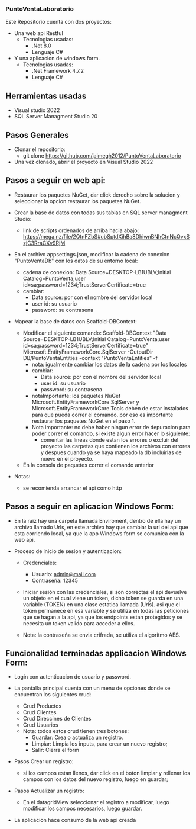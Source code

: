 ### PuntoVentaLaboratorio
Este Repositorio cuenta con dos proyectos: 
* Una web api Restful
    - Tecnologias usadas:
       - .Net 8.0
       - Lenguaje C#
* Y una aplicacion de windows form.
    - Tecnologias usadas:
      - .Net Framework 4.7.2
      - Lenguaje C#
        
## Herramientas usadas
* Visual studio 2022
* SQL Server Managment Studio 20
  
## Pasos Generales
* Clonar el repositorio:
  - git clone https://github.com/jaimegh2012/PuntoVentaLaboratorio
* Una vez clonado, abrir el proyecto en Visual Studio 2022

## Pasos a seguir en web api:
- Restaurar los paquetes NuGet, dar click derecho sobre la solucion y seleccionar la opcion restaurar los paquetes NuGet.
  
- Crear la base de datos con todas sus tablas en SQL server managment Studio:
    - link de scripts ordenados de arriba hacia abajo: https://mega.nz/file/2QtnFZbS#ubSptdXihBa8DhiwnBNhCtnNcQvxSzjC3RraCXv9RjM
 
- En el archivo appsettings.json, modificar la cadena de conexion "PuntoVentaDb" con los datos de su entorno local:
    - cadena de conexion: Data Source=DESKTOP-LB1UBLV;Initial Catalog=PuntoVenta;user id=sa;password=1234;TrustServerCertificate=true
    - cambiar:
       - Data source: por con el nombre del servidor local
       - user id: su usuario
       - password: su contrasena
  
- Mapear la base de datos con Scaffold-DBContext:
    - Modificar el siguiente comando: Scaffold-DBContext "Data Source=DESKTOP-LB1UBLV;Initial Catalog=PuntoVenta;user id=sa;password=1234;TrustServerCertificate=true" Microsoft.EntityFrameworkCore.SqlServer -OutputDir DB/PuntoVentaEntities -context "PuntoVentaEntities" -f
      - nota: igualmente cambiar los datos de la cadena por los locales
      - cambiar:
         - Data source: por con el nombre del servidor local
         - user id: su usuario
         - password: su contrasena
      - notaImportante: los paquetes NuGet Microsoft.EntityFrameworkCore.SqlServer y Microsoft.EntityFrameworkCore.Tools  deben de estar instalados para que pueda correr el comando, por eso es importante restaurar los paquetes NuGet en el paso 1.
      - Nota importante: no debe haber ningun error de depuracion para poder correr el comando, si existe algun error hacer lo siguiente:
        * comentar las lineas donde estan los errores o excluir del proyecto las carpetas que contienen los archivos con errores y despues cuando ya se haya mapeado la db incluirlas de nuevo en el proyecto. 
    - En la consola de paquetes correr el comando anterior

- Notas:
    * se recomienda arrancar el api como http

      
## Pasos a seguir en aplicacion Windows Form:
* En la raiz hay una carpeta llamada Enviroment, dentro de ella hay un archivo llamado Urls, en este archivo hay que cambiar la url del api que esta corriendo local, ya que la app Windows form se comunica con la web api.

* Proceso de inicio de sesion y autenticacion:
  - Credenciales:
    * Usuario: admin@mail.com
    * Contraseña: 12345
   
  - Iniciar sesión con las credenciales, si son correctas el api devuelve un objeto en el cual viene un token, dicho token se guarda en una variable (TOKEN) en una clase estatica llamada (Urls). asi que el token permanece en esa variable y se utiliza en todas las peticiones que se hagan a la api, ya que los endpoints estan protegidos y se necesita un token valido para acceder a ellos.
 
  - Nota: la contraseña se envia crifrada, se utiliza el algoritmo AES.
 


## Funcionalidad terminadas applicacion Windows Form:
* Login con autenticacion de usuario y password.
* La pantalla principal cuenta con un menu de opciones donde se encuentran los siguientes crud:
  - Crud Productos
  - Crud Clientes
  - Crud Direccines de Clientes
  - Crud Usuarios
  * Nota: todos estos crud tienen tres botones:
      - Guardar: Crea o actualiza un registro.
      - Limpiar: Limpia los inputs, para crear un nuevo registro;
      - Salir: Cierra el form
* Pasos Crear un registro:
    - si los campos estan llenos, dar click en el boton limpiar y rellenar los campos con los datos del nuevo registro, luego en guardar;
* Pasos Actualizar un registro:
    - En el datagridView seleccionar el registro a modificar, luego modificar los campos necesarios, luego guardar.

* La aplicacion hace consumo de la web api creada
    


  
